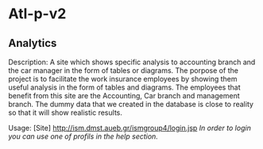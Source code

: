 # Atl-p-v2
## Analytics

Description: A site which shows specific analysis to accounting branch and the car manager in the form of tables or diagrams. The porpose of the project is to facilitate the work insurance employees by showing them useful analysis in the form of tables and diagrams. The employees that benefit from this site are the Accounting, Car branch and management branch. The dummy data that we created in the database is close to reality so that it will show realistic results. 

Usage: [Site] http://ism.dmst.aueb.gr/ismgroup4/login.jsp   *In order to login you can use one of profils in the help section.*

